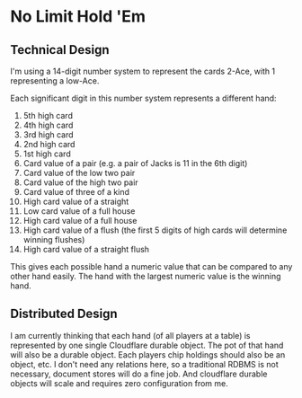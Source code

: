 # No Limit Hold 'Em

## Technical Design

I'm using a 14-digit number system to represent the cards 2-Ace, with 1 representing a low-Ace.

Each significant digit in this number system represents a different hand:
1. 5th high card
2. 4th high card
3. 3rd high card
4. 2nd high card
5. 1st high card
6. Card value of a pair (e.g. a pair of Jacks is 11 in the 6th digit)
7. Card value of the low two pair
8. Card value of the high two pair
9. Card value of three of a kind
10. High card value of a straight
11. Low card value of a full house
12. High card value of a full house
13. High card value of a flush (the first 5 digits of high cards will determine winning flushes)
14. High card value of a straight flush

This gives each possible hand a numeric value that can be compared to any other hand easily. The hand with the largest numeric value is the winning hand.

## Distributed Design

I am currently thinking that each hand (of all players at a table) is represented by one single Cloudflare durable object. The pot of that hand will also be a durable object. Each players chip holdings should also be an object, etc. I don't need any relations here, so a traditional RDBMS is not necessary, document stores will do a fine job. And cloudflare durable objects will scale and requires zero configuration from me.